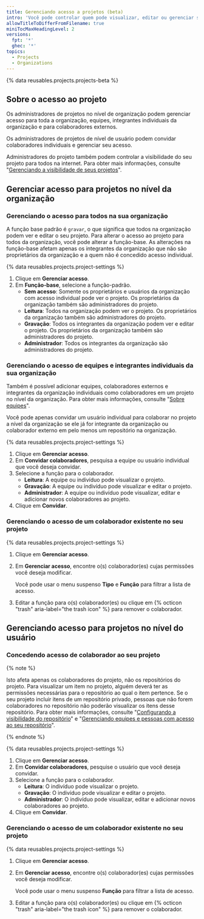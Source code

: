 ```yaml
---
title: Gerenciando acesso a projetos (beta)
intro: 'Você pode controlar quem pode visualizar, editar ou gerenciar seus projetos.'
allowTitleToDifferFromFilename: true
miniTocMaxHeadingLevel: 2
versions:
  fpt: '*'
  ghec: '*'
topics:
  - Projects
  - Organizations
---
```


{% data reusables.projects.projects-beta %}

## Sobre o acesso ao projeto

Os administradores de projetos no nível de organização podem gerenciar acesso para toda a organização, equipes, integrantes individuais da organização e para colaboradores externos.

Os administradores de projetos de nível de usuário podem convidar colaboradores individuais e gerenciar seu acesso.

Administradores do projeto também podem controlar a visibilidade do seu projeto para todos na internet. Para obter mais informações, consulte "[Gerenciando a visibilidade de seus projetos](/issues/trying-out-the-new-projects-experience/managing-the-visibility-of-your-projects)".

## Gerenciar acesso para projetos no nível da organização

### Gerenciando o acesso para todos na sua organização

A função base padrão é `gravar`, o que significa que todos na organização podem ver e editar o seu projeto. Para alterar o acesso ao projeto para todos da organização, você pode alterar a função-base. As alterações na função-base afetam apenas os integrantes da organização que não são proprietários da organização e a quem não é concedido acesso individual.

{% data reusables.projects.project-settings %}
1. Clique em **Gerenciar acesso**.
2. Em **Função-base**, selecione a função-padrão.
   - **Sem acesso**: Somente os proprietários e usuários da organização com acesso individual pode ver o projeto. Os proprietários da organização também são administradores do projeto.
   - **Leitura**: Todos na organização podem ver o projeto. Os proprietários da organização também são administradores do projeto.
   - **Gravação**: Todos os integrantes da organização podem ver e editar o projeto. Os proprietários da organização também são administradores do projeto.
   - **Administrador**: Todos os integrantes da organização são administradores do projeto.

### Gerenciando o acesso de equipes e integrantes individuais da sua organização

Também é possível adicionar equipes, colaboradores externos e integrantes da organização individuais como colaboradores em um projeto no nível da organização. Para obter mais informações, consulte "[Sobre equipes](/organizations/organizing-members-into-teams/about-teams)".

Você pode apenas convidar um usuário individual para colaborar no projeto a nível da organização se ele já for integrante da organização ou colaborador externo em pelo menos um repositório na organização.

{% data reusables.projects.project-settings %}
1. Clique em **Gerenciar acesso**.
2. Em **Convidar colaboradores**, pesquisa a equipe ou usuário individual que você deseja convidar.
3. Selecione a função para o colaborador.
   - **Leitura**: A equipe ou indivíduo pode visualizar o projeto.
   - **Gravação**: A equipe ou indivíduo pode visualizar e editar o projeto.
   - **Administrador**: A equipe ou indivíduo pode visualizar, editar e adicionar novos colaboradores ao projeto.
4. Clique em **Convidar**.

### Gerenciando o acesso de um colaborador existente no seu projeto

{% data reusables.projects.project-settings %}
1. Clique em **Gerenciar acesso**.
1. Em **Gerenciar acesso**, encontre o(s) colaborador(es) cujas permissões você deseja modificar.

   Você pode usar o menu suspenso **Tipo** e **Função** para filtrar a lista de acesso.

1. Editar a função para o(s) colaborador(es) ou clique em {% octicon "trash" aria-label="the trash icon" %} para remover o colaborador.

## Gerenciando acesso para projetos no nível do usuário

### Concedendo acesso de colaborador ao seu projeto

{% note %}

Isto afeta apenas os colaboradores do projeto, não os repositórios do projeto. Para visualizar um item no projeto, alguém deverá ter as permissões necessárias para o repositório ao qual o item pertence. Se o seu projeto incluir itens de um repositório privado, pessoas que não forem colaboradores no repositório não poderão visualizar os itens desse repositório. Para obter mais informações, consulte "[Configurando a visibilidade do repositório](/repositories/managing-your-repositorys-settings-and-features/managing-repository-settings/setting-repository-visibility)" e "[Gerenciando equipes e pessoas com acesso ao seu repositório](/repositories/managing-your-repositorys-settings-and-features/managing-repository-settings/managing-teams-and-people-with-access-to-your-repository)".

{% endnote %}

{% data reusables.projects.project-settings %}
1. Clique em **Gerenciar acesso**.
2. Em **Convidar colaboradores**, pesquise o usuário que você deseja convidar.
3. Selecione a função para o colaborador.
   - **Leitura**: O indivíduo pode visualizar o projeto.
   - **Gravação**: O indivíduo pode visualizar e editar o projeto.
   - **Administrador**: O indivíduo pode visualizar, editar e adicionar novos colaboradores ao projeto.
4. Clique em **Convidar**.

### Gerenciando o acesso de um colaborador existente no seu projeto

{% data reusables.projects.project-settings %}
1. Clique em **Gerenciar acesso**.
1. Em **Gerenciar acesso**, encontre o(s) colaborador(es) cujas permissões você deseja modificar.

   Você pode usar o menu suspenso **Função** para filtrar a lista de acesso.

1. Editar a função para o(s) colaborador(es) ou clique em {% octicon "trash" aria-label="the trash icon" %} para remover o colaborador.
